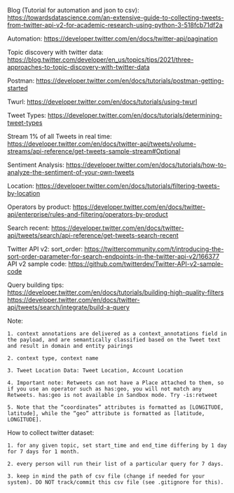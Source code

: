 Blog (Tutorial for automation and json to csv):
	https://towardsdatascience.com/an-extensive-guide-to-collecting-tweets-from-twitter-api-v2-for-academic-research-using-python-3-518fcb71df2a

Automation:
	https://developer.twitter.com/en/docs/twitter-api/pagination

Topic discovery with twitter data:
	https://blog.twitter.com/developer/en_us/topics/tips/2021/three-approaches-to-topic-discovery-with-twitter-data

Postman:
	https://developer.twitter.com/en/docs/tutorials/postman-getting-started

Twurl:
	https://developer.twitter.com/en/docs/tutorials/using-twurl

Tweet Types:
	https://developer.twitter.com/en/docs/tutorials/determining-tweet-types

Stream 1% of all Tweets in real time:
	https://developer.twitter.com/en/docs/twitter-api/tweets/volume-streams/api-reference/get-tweets-sample-stream#Optional

Sentiment Analysis:
	https://developer.twitter.com/en/docs/tutorials/how-to-analyze-the-sentiment-of-your-own-tweets

Location:
	https://developer.twitter.com/en/docs/tutorials/filtering-tweets-by-location

Operators by product:
	https://developer.twitter.com/en/docs/twitter-api/enterprise/rules-and-filtering/operators-by-product

Search recent:
	https://developer.twitter.com/en/docs/twitter-api/tweets/search/api-reference/get-tweets-search-recent

Twitter API v2:
	sort_order:
		https://twittercommunity.com/t/introducing-the-sort-order-parameter-for-search-endpoints-in-the-twitter-api-v2/166377
	API v2 sample code:
		https://github.com/twitterdev/Twitter-API-v2-sample-code

Query building tips:
	https://developer.twitter.com/en/docs/tutorials/building-high-quality-filters
	https://developer.twitter.com/en/docs/twitter-api/tweets/search/integrate/build-a-query

Note:
	
	1. context annotations are delivered as a context_annotations field in the payload, and are semantically classified based on the Tweet text and result in domain and entity pairings

	2. context type, context name

	3. Tweet Location Data: Tweet Location, Account Location

	4. Important note: Retweets can not have a Place attached to them, so if you use an operator such as has:geo, you will not match any Retweets. has:geo is not available in Sandbox mode. Try -is:retweet

	5. Note that the “coordinates” attributes is formatted as [LONGITUDE, latitude], while the “geo” attribute is formatted as [latitude, LONGITUDE].

How to collect twitter dataset:

	1. for any given topic, set start_time and end_time differing by 1 day for 7 days for 1 month.

	2. every person will run their list of a particular query for 7 days.

	3. keep in mind the path of csv file (change if needed for your system). DO NOT track/commit this csv file (see .gitignore for this).